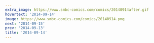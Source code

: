 ```yaml
---
extra_image: https://www.smbc-comics.com/comics/20140914after.gif
hovertext: '2014-09-14'
image: https://www.smbc-comics.com/comics/20140914.png
next: '2014-09-15'
prev: '2014-09-13'
title: '2014-09-14'
---
```

